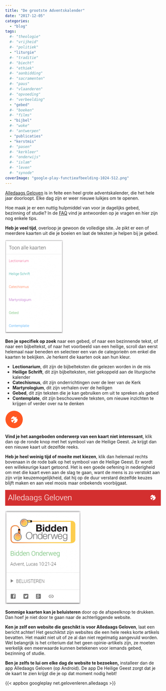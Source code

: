 ```yaml
---
title: "De grootste Adventskalender"
date: "2017-12-05"
categories: 
  - "blog"
tags:
  #- "theologie"
  #- "vrijheid"
  #- "politiek"
  - "liturgie"
  #- "traditie"
  #- "biecht"
  #- "ethiek"
  #- "aanbidding"
  #- "sacramenten"
  #- "paus"
  #- "vlaanderen"
  #- "opvoeding"
  #- "verbeelding"
  - "gebed"
  #- "boeken"
  #- "films"
  - "bijbel"
  #- "woke"
  #- "antwerpen"
  - "publicaties"
  - "kerstmis"
  #- "pasen"
  #- "kerkleer"
  #- "onderwijs"
  #- "islam"
  #- "leven"
  #- "synode"
coverImage: "google-play-functieafbeelding-1024-512.png"
---
```


[Alledaags Geloven](http://alledaags.gelovenleren.net/) is in feite een heel grote adventskalender, die het hele jaar doorloopt. Elke dag zijn er weer nieuwe luikjes om te openen.

Hoe maak je er een nuttig hulpmiddel van voor je dagelijks gebed, bezinning of studie? In de [FAQ](/blog/alledaags-geloven/) vind je antwoorden op je vragen en hier zijn nog enkele tips.

**Heb je veel tijd**, overloop je gewoon de volledige site. Je pikt er een of meerdere kaarten uit die je boeien en laat de teksten je helpen bij je gebed.

[![](images/toon-alle-kaarten-187x300.png)](http://alledaags.gelovenleren.net/)

**Ben je specifiek op zoek** naar een gebed, of naar een bezinnende tekst, of naar een bijbeltekst, of naar het voorbeeld van een heilige, scroll dan eerst helemaal naar beneden en selecteer een van de categorieën om enkel die kaarten te bekijken. Je herkent die kaarten ook aan hun kleur.

- **Lectionarium**, dit zijn de bijbelteksten die gelezen worden in de mis
- **Heilige Schrift**, dit zijn bijbelteksten, niet gekoppeld aan de liturgische kalender
- **Catechismus**, dit zijn onderrichtingen over de leer van de Kerk
- **Martyrologium**, dit zijn verhalen over de heiligen
- **Gebed**, dit zijn teksten die je kan gebruiken om uit te spreken als gebed
- **Contemplate**, dit zijn beschouwende teksten, om nieuwe inzichten te krijgen of verder over na te denken

![](images/hg.png)

**Vind je het aangeboden onderwerp van een kaart niet interessant**, klik dan op de ronde knop met het symbool van de Heilige Geest. Je krijgt dan een nieuwe kaart uit dezelfde reeks.

**Heb je heel weinig tijd of moeite met kiezen**, klik dan helemaal rechts bovenaan in de rode balk op het symbool van de Heilige Geest. Er wordt een willekeurige kaart getoond. Het is een goede oefening in nederigheid om met die kaart even aan de slag te gaan, want de mens is zo verstokt aan zijn vrije keuzemogelijkheid, dat hij op de duur verstard dezelfde keuzes blijft maken en aan veel moois maar onbekends voorbijgaat.

![](images/alledaags-titlebar.png)

![](images/Alledaags-Geloven-244x300.png)

**Sommige kaarten kan je beluisteren** door op de afspeelknop te drukken. Dan hoef je niet door te gaan naar de achterliggende website.

**Ken je zelf een website die geschikt is voor Alledaags Geloven**, laat een bericht achter! Het geschiktst zijn websites die een hele reeks korte artikels bevatten. Het maakt niet uit of ze al dan niet regelmatig aangevuld worden. Wel belangrijk is het criterium dat het geen opinie-artikels zijn, ze moeten werkelijk een meerwaarde kunnen betekenen voor iemands gebed, bezinning of studie.

**Ben je zelfs te lui om elke dag de website te bezoeken,** installeer dan de app Alledaags Geloven (op Android). De app De Heilige Geest zorgt dat je de kaart te zien krijgt die je op dat moment nodig hebt!

{{< appbox googleplay net.gelovenleren.alledaags >}}
